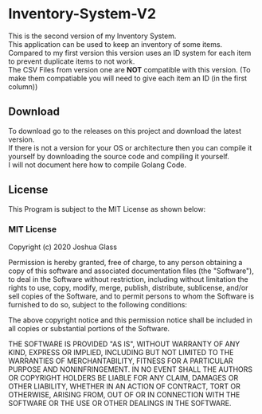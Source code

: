 # Inventory-System-V2
 This is the second version of my Inventory System. <br>
 This application can be used to keep an inventory of some items. <br>
 Compared to my first version this version uses an ID system for each item to prevent duplicate items to not work. <br>
 The CSV Files from version one are **NOT** compatible with this version. (To make them compatiable you will need to give each item an ID (in the first column))

## Download
To download go to the releases on this project and download the latest version. <br>
If there is not a version for your OS or architecture then you can compile it yourself by downloading the source code and compiling it yourself. <br>
I will not document here how to compile Golang Code.

## License
This Program is subject to the MIT License as shown below:

### MIT License

Copyright (c) 2020 Joshua Glass

Permission is hereby granted, free of charge, to any person obtaining a copy
of this software and associated documentation files (the "Software"), to deal
in the Software without restriction, including without limitation the rights
to use, copy, modify, merge, publish, distribute, sublicense, and/or sell
copies of the Software, and to permit persons to whom the Software is
furnished to do so, subject to the following conditions:

The above copyright notice and this permission notice shall be included in all
copies or substantial portions of the Software.

THE SOFTWARE IS PROVIDED "AS IS", WITHOUT WARRANTY OF ANY KIND, EXPRESS OR
IMPLIED, INCLUDING BUT NOT LIMITED TO THE WARRANTIES OF MERCHANTABILITY,
FITNESS FOR A PARTICULAR PURPOSE AND NONINFRINGEMENT. IN NO EVENT SHALL THE
AUTHORS OR COPYRIGHT HOLDERS BE LIABLE FOR ANY CLAIM, DAMAGES OR OTHER
LIABILITY, WHETHER IN AN ACTION OF CONTRACT, TORT OR OTHERWISE, ARISING FROM,
OUT OF OR IN CONNECTION WITH THE SOFTWARE OR THE USE OR OTHER DEALINGS IN THE
SOFTWARE.
